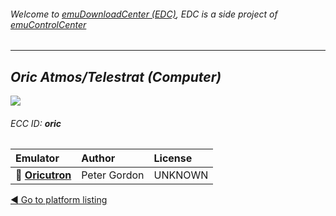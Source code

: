 ###### Welcome to [emuDownloadCenter (EDC)](https://github.com/PhoenixInteractiveNL/emuDownloadCenter/wiki/), EDC is a side project of [emuControlCenter](https://github.com/PhoenixInteractiveNL/emuControlCenter/wiki/)
***
## _Oric Atmos/Telestrat (Computer)_
![](https://raw.githubusercontent.com/wiki/PhoenixInteractiveNL/emuDownloadCenter/images_platform/ecc_oric_teaser.png)
###### ECC ID: **oric**

| Emulator   | Author      | License     |
|:-----------|:------------|:------------|
| :file_folder: [**Oricutron**](https://github.com/PhoenixInteractiveNL/emuDownloadCenter/wiki/Emulator-oricutron#menu) | Peter Gordon | UNKNOWN |

[:arrow_backward: Go to platform listing](https://github.com/PhoenixInteractiveNL/emuDownloadCenter/wiki/EDC-Platform-List)
